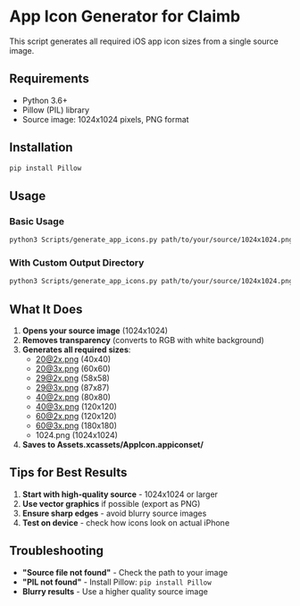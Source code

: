# App Icon Generator for Claimb

This script generates all required iOS app icon sizes from a single source image.

## Requirements

- Python 3.6+
- Pillow (PIL) library
- Source image: 1024x1024 pixels, PNG format

## Installation

```bash
pip install Pillow
```

## Usage

### Basic Usage
```bash
python3 Scripts/generate_app_icons.py path/to/your/source/1024x1024.png
```

### With Custom Output Directory
```bash
python3 Scripts/generate_app_icons.py path/to/your/source/1024x1024.png --output Assets.xcassets/AppIcon.appiconset
```

## What It Does

1. **Opens your source image** (1024x1024)
2. **Removes transparency** (converts to RGB with white background)
3. **Generates all required sizes**:
   - 20@2x.png (40x40)
   - 20@3x.png (60x60)
   - 29@2x.png (58x58)
   - 29@3x.png (87x87)
   - 40@2x.png (80x80)
   - 40@3x.png (120x120)
   - 60@2x.png (120x120)
   - 60@3x.png (180x180)
   - 1024.png (1024x1024)
4. **Saves to Assets.xcassets/AppIcon.appiconset/**

## Tips for Best Results

1. **Start with high-quality source** - 1024x1024 or larger
2. **Use vector graphics** if possible (export as PNG)
3. **Ensure sharp edges** - avoid blurry source images
4. **Test on device** - check how icons look on actual iPhone

## Troubleshooting

- **"Source file not found"** - Check the path to your image
- **"PIL not found"** - Install Pillow: `pip install Pillow`
- **Blurry results** - Use a higher quality source image

